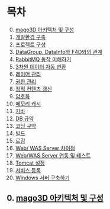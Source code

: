 # 목차 

0. [mago3D 아키텍처 및 구성](#0-mago3d-아키텍처-및-구성)
1. [개발환경 구축]()
2. [프로젝트 구성]()
3. [DataGroup, DataInfo와  F4D와의 관계]()
4. [RabbitMQ 동작 이해하기]()
5. [3차원 데이터 자동 변환]()
6. [레이어 관리]()
7. [권한 관리]()
8. [정적 컨텐츠 갱신]()
9. [암호화]()
10. [메모리 캐시]()
11. [자바]()
12. [DB 규약]()
13. [코딩 규약]()
14. [빌드]()
15. [로깅]()
16. [Web/ WAS Server 차이점]()
17. [Web/WAS Server 연동 및 테스트]()
18. [Tomcat 설정]()
19. [서비스 등록]()
20. [Windows 서버 구축하기]()



## 0. [mago3D 아키텍처 및 구성](./README.md) 

